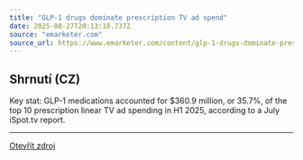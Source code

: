 ```yaml
---
title: "GLP-1 drugs dominate prescription TV ad spend"
date: 2025-08-27T20:13:18.737Z
source: "emarketer.com"
source_url: https://www.emarketer.com/content/glp-1-drugs-dominate-prescription-tv-ad-spend
---
```


## Shrnutí (CZ)
Key stat: GLP-1 medications accounted for $360.9 million, or 35.7%, of the top 10 prescription linear TV ad spending in H1 2025, according to a July iSpot.tv report.

---

[Otevřít zdroj](https://www.emarketer.com/content/glp-1-drugs-dominate-prescription-tv-ad-spend)
